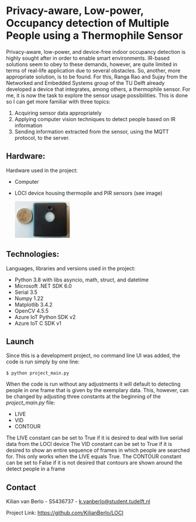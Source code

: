 # Privacy-aware, Low-power, Occupancy detection of Multiple People using a Thermophile Sensor

Privacy-aware, low-power, and device-free indoor occupancy detection is highly sought after in order to enable smart environments. IR-based solutions seem to obey to these demands, however, are quite limited in terms of real-life application due to several obstacles. So, another, more appropriate solution, is to be found. For this, Ranga Rao and Sujay from the Networked and Embedded Systems group of the TU Delft already developed a device that integrates, among others, a thermophile sensor. For me, it is now the task to explore the sensor usage possibilities. This is done so I can get more familiar with three topics:
1. Acquiring sensor data appropriately
2. Applying computer vision techniques to detect people based on IR information
3. Sending information extracted from the sensor, using the MQTT protocol, to the server.


## Hardware:
Hardware used in the project:
- Computer
- LOCI device housing thermopile and PIR sensors (see image)

   <img src="./reference_material/LOCI.png" alt="LOCI device" width="150">


## Technologies:
Languages, libraries and versions used in the project:
- Python 3.8 with libs asyncio, math, struct, and datetime
- Microsoft .NET SDK 6.0
- Serial 3.5
- Numpy 1.22
- Matplotlib 3.4.2
- OpenCV 4.5.5
- Azure IoT Python SDK v2
- Azure IoT C SDK v1


## Launch
Since this is a development project, no command line UI was added, the code is run simply by one line:
``` 
$ python project_main.py
 ```
When the code is run without any adjustments it will default to detecting people in one frame that is given by the exemplary data. This, however, can be changed by adjusting three constants at the beginning of the _project_main.py_ file:
- LIVE
- VID
- CONTOUR

The LIVE constant can be set to True if it is desired to deal with live serial data from the LOCI device
The VID constant can be set to True if it is desired to show an entire sequence of frames in which people are searched for. This only works when the LIVE equals True. 
The CONTOUR constant can be set to False if it is not desired that contours are shown around the detect people in a frame


## Contact
Kilian van Berlo - S5436737 - k.vanberlo@student.tudelft.nl

Project Link: https://github.com/KilianBerlo/LOCI
